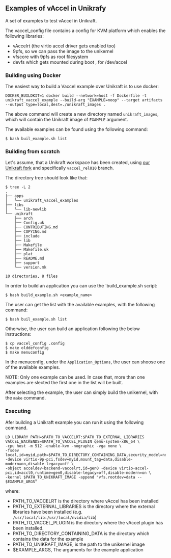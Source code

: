 ## Examples of vAccel in Unikrafy

A set of examples to test vAccel in Unikraft.

The vaccel\_config file contains a config for KVM platform which enables the following libraries:
- vAccelrt (the virtio accel driver gets enabled too)
- 9pfs, so we can pass the image to the unikernel
- vfscore with 9pfs as root filesystem
- devfs which gets mounted during boot , for /dev/accel

### Building using Docker

The easiest way to build a Vaccel example over Unikraft is to use docker:
```
DOCKER_BUILDKIT=1 docker build --network=host -f Dockerfile -t unikraft_vaccel_example --build-arg "EXAMPLE=noop" --target artifacts --output type=local,dest=./unikraft_images .
```

The above command will create a new directory named `unikraft_images`, which will contain the Unikraft image of `EXAMPLE` argument.

The available examples can be found using the following command:
```
$ bash buil_example.sh list
```

### Building from scratch

Let's assume, that a Unikraft workspace has been created, using [our Unikraft fork](https://github.com/cloudkernels/unikraft/tree/vaccelrt_rel010) and specifically `vaccel_rel010` branch.

The directory tree should look like that:
```
$ tree -L 2
.
├── apps
│   └── unikraft_vaccel_examples
├── libs
│   └── lib-newlib
└── unikraft
    ├── arch
    ├── Config.uk
    ├── CONTRIBUTING.md
    ├── COPYING.md
    ├── include
    ├── lib
    ├── Makefile
    ├── Makefile.uk
    ├── plat
    ├── README.md
    ├── support
    └── version.mk

10 directories, 8 files
```
In order to build an application you can use the `build_example.sh script:
```
$ bash build_example.sh <example_name>
```

The user can get the list with the available examples, with the following command:
```
$ bash buil_example.sh list
```

Otherwise, the user can build an application following the below instructions:
```
$ cp vaccel_config .config
$ make olddefconfig
$ make menuconfig
```

In the menuconfig, under the `Application_Options`, the user can shoose one of the available examples.

NOTE: Only one example can be used. In case that, more than one examples are slected the first one in the list will be built.

After selecting the example, the user can simply build the unikernel, with the `make` command.

### Executing

Afer building a Unikraft example you can run it using the following command.

```
LD_LIBRARY_PATH=$PATH_TO_VACCELRT:$PATH_TO_EXTERNAL_LIBRARIES VACCEL_BACKENDS=$PATH_TO_VACCEL_PLUGIN qemu-system-x86_64 \
-cpu host -m 512 -enable-kvm -nographic -vga none \
-fsdev local,id=myid,path=$PATH_TO_DIRECTORY_CONTAINING_DATA,security_model=none -device virtio-9p-pci,fsdev=myid,mount_tag=data,disable-modern=on,disable-legacy=off \
-object acceldev-backend-vaccelrt,id=gen0 -device virtio-accel-pci,id=accl0,runtime=gen0,disable-legacy=off,disable-modern=on \
-kernel $PATH_TO_UNIKRAFT_IMAGE -append "vfs.rootdev=data -- $EXAMPLE_ARGS"
```

where:
- PATH\_TO\_VACCELRT is the directory where vAccel has been installed
- PATH\_TO\_EXTERNAL\_LIBRARIES is the directory where the external libraries have been installed (e.g. `/usr/local/lib:/usr/local/nvidia/lib`)
- PATH\_TO\_VACCEL\_PLUGIN is the directory where the vAccel plugin has been installed.
- PATH\_TO\_DIRECTORY\_CONTAINING\_DATA is the directory which contains the data for the example
- PATH\_TO\_UNIKRAFT\_IMAGE, is the path to the unikernel image
- $EXAMPLE\_ARGS, The arguments for the example application

